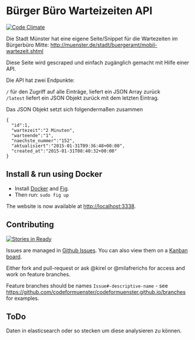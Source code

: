 # Bürger Büro Warteizeiten API
[![Code
Climate](https://codeclimate.com/github/codeformuenster/buergerbuero/badges/gpa.svg)](https://codeclimate.com/github/codeformuenster/buergerbuero)

Die Stadt Münster hat eine eigene Seite/Snippet für die Wartezeiten im
Bürgerbüro Mitte: http://muenster.de/stadt/buergeramt/mobil-wartezeit.shtml

Diese Seite wird gescraped und einfach zugänglich gemacht mit Hilfe
einer API.

Die API hat zwei Endpunkte:

`` / `` für den Zugriff auf alle Einträge, liefert ein JSON Array zurück  
`` /latest `` liefert ein JSON Objekt zurück mit dem letzten Eintrag.  

Das JSON Objekt setzt sich folgendermaßen zusammen

```
{
  "id":1,
  "wartezeit":"2 Minuten",
  "warteende":"1",
  "naechste_nummer":"152",
  "aktualisiert":"2015-01-31T09:36:48+00:00",
  "created_at":"2015-01-31T08:40:32+00:00"
}

```

## Install & run using Docker

* Install [Docker](https://docs.docker.com/installation/#installation) and [Fig](http://www.fig.sh/).
* Then run: `sudo fig up`

The website is now available at [http://localhost:3338](http://localhost:3338).


## Contributing
[![Stories in Ready](https://badge.waffle.io/codeformuenster/buergerbuero.png?label=ready&title=Ready)](https://waffle.io/codeformuenster/buergerbuero)

Issues are managed in [Github Issues](https://github.com/codeformuenster/buergerbuero/issues?state=open). You can also view them on a [Kanban board](https://waffle.io/codeformuenster/buergerbuero).

Either fork and pull-request or ask @kirel or @milafrerichs for access and work on feature branches.

Feature branches should be names `Issue#-descriptive-name` - see https://github.com/codeformuenster/codeformuenster.github.io/branches for examples.


## ToDo
Daten in elasticsearch oder so stecken um diese analysieren zu können.
